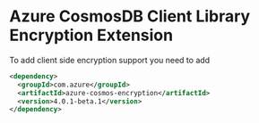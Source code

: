 # Azure CosmosDB Client Library Encryption Extension

To add client side encryption support you need to add
```xml
<dependency>
  <groupId>com.azure</groupId>
  <artifactId>azure-cosmos-encryption</artifactId>
  <version>4.0.1-beta.1</version> 
</dependency>
```
